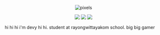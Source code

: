 <div align="center">
  
![pixels](https://user-images.githubusercontent.com/60780448/227735801-8cdf2307-d03b-4b34-95a3-4665194a7b05.gif)
  
  <a href="https://devpixels.xyz/"><img src="https://user-images.githubusercontent.com/60780448/227736229-12a1aff7-2676-4aea-856c-b870409660bc.png"></a>
  <a href="https://www.youtube.com/@devpx"><img src="https://user-images.githubusercontent.com/60780448/227736227-b0a2a1c1-93d4-4d46-9551-ada89d514652.png"></a>
  <a href="https://discord.gg/EzcWp2KxTr"><img src="https://user-images.githubusercontent.com/60780448/227736230-5593dffe-e3bd-4f3e-9b15-96f1740d3d14.png"></a>
  
 </div align="center">

hi hi hi i'm devy hi hi. student at rayongwittayakom school.
big big gamer
